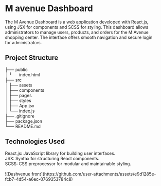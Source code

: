 <h1>M avenue Dashboard</h1>

The M Avenue Dashboard is a web application developed with React.js, using JSX for components and SCSS for styling. This dashboard allows administrators to manage users, products, and orders for the M Avenue shopping center. The interface offers smooth navigation and secure login for administrators.

<h2>Project Structure</h2>
├── public <br>
│   └── index.html <br>
├── src <br>
│   ├── assets <br>
│   ├── components <br>
│   ├── pages <br>
│   ├── styles <br>
│   ├── App.jsx <br>
│   └── index.js <br>
├── .gitignore <br>
├── package.json <br>
└── README.md <br>

<h2>Technologies Used</h2>
React.js: JavaScript library for building user interfaces. <br>
JSX: Syntax for structuring React components. <br>
SCSS: CSS preprocessor for modular and maintainable styling. <br>
 <br>
![Dashvenue front](https://github.com/user-attachments/assets/e9d1285e-fcb7-4d54-a6ec-0769353784c8)
